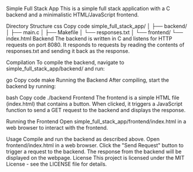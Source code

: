 Simple Full Stack App
This is a simple full stack application with a C backend and a minimalistic HTML/JavaScript frontend.

Directory Structure
css
Copy code
simple_full_stack_app/
│
├── backend/
│   ├── main.c
│   ├── Makefile
│   └── responses.txt
│
└── frontend/
    └── index.html
Backend
The backend is written in C and listens for HTTP requests on port 8080. It responds to requests by reading the contents of responses.txt and sending it back as the response.

Compilation
To compile the backend, navigate to simple_full_stack_app/backend/ and run:

go
Copy code
make
Running the Backend
After compiling, start the backend by running:

bash
Copy code
./backend
Frontend
The frontend is a simple HTML file (index.html) that contains a button. When clicked, it triggers a JavaScript function to send a GET request to the backend and displays the response.

Running the Frontend
Open simple_full_stack_app/frontend/index.html in a web browser to interact with the frontend.

Usage
Compile and run the backend as described above.
Open frontend/index.html in a web browser.
Click the "Send Request" button to trigger a request to the backend.
The response from the backend will be displayed on the webpage.
License
This project is licensed under the MIT License - see the LICENSE file for details.
